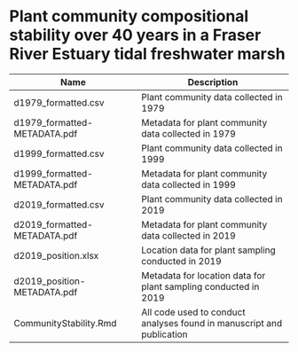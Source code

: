 # Plant community compositional stability over 40 years in a Fraser River Estuary tidal freshwater marsh

| Name | Description |
| ---- | ----------- |
| d1979\_formatted.csv | Plant community data collected in 1979 |
| d1979\_formatted- METADATA.pdf | Metadata for plant community data collected in 1979 |
| d1999\_formatted.csv | Plant community data collected in 1999 |
| d1999\_formatted- METADATA.pdf | Metadata for plant community data collected in 1999 |
| d2019\_formatted.csv | Plant community data collected in 2019 |
| d2019\_formatted- METADATA.pdf | Metadata for plant community data collected in 2019 |
| d2019\_position.xlsx  | Location data for plant sampling conducted in 2019 |
| d2019\_position-METADATA.pdf | Metadata for location data for plant sampling conducted in 2019 |
| CommunityStability.Rmd | All code used to conduct analyses found in manuscript and publication |
